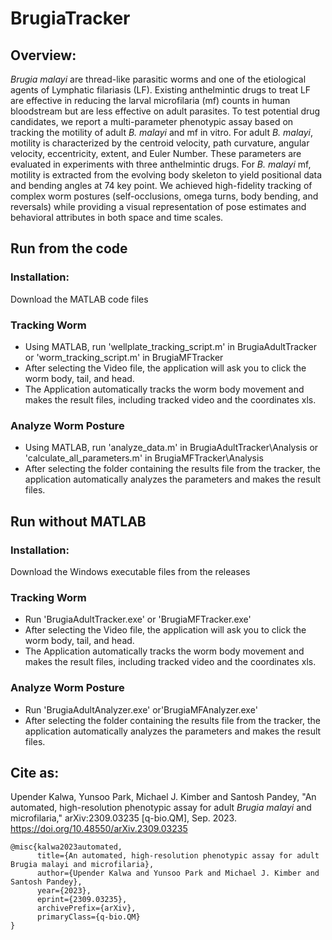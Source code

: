# BrugiaTracker
## Overview:
*Brugia malayi* are thread-like parasitic worms and one of the etiological agents of Lymphatic filariasis (LF). Existing anthelmintic drugs to treat LF are effective in reducing the larval microfilaria (mf) counts in human bloodstream but are less effective on adult parasites. To test potential drug candidates, we report a multi-parameter phenotypic assay based on tracking the motility of adult *B. malayi* and mf in vitro. For adult *B. malayi*, motility is characterized by the centroid velocity, path curvature, angular velocity, eccentricity, extent, and Euler Number. These parameters are evaluated in experiments with three anthelmintic drugs. For *B. malayi* mf, motility is extracted from the evolving body skeleton to yield positional data and bending angles at 74 key point. We achieved high-fidelity tracking of complex worm postures (self-occlusions, omega turns, body bending, and reversals) while providing a visual representation of pose estimates and behavioral attributes in both space and time scales.


## Run from the code
### Installation:
Download the MATLAB code files
### Tracking Worm
- Using MATLAB, run 'wellplate_tracking_script.m' in BrugiaAdultTracker or 'worm_tracking_script.m' in BrugiaMFTracker
- After selecting the Video file, the application will ask you to click the worm body, tail, and head.
- The Application automatically tracks the worm body movement and makes the result files, including tracked video and the coordinates xls.
### Analyze Worm Posture
- Using MATLAB, run 'analyze_data.m' in BrugiaAdultTracker\Analysis or 'calculate_all_parameters.m' in BrugiaMFTracker\Analysis
- After selecting the folder containing the results file from the tracker, the application automatically analyzes the parameters and makes the result files.


## Run without MATLAB
### Installation:
Download the Windows executable files from the releases
### Tracking Worm
- Run 'BrugiaAdultTracker.exe' or 'BrugiaMFTracker.exe'
- After selecting the Video file, the application will ask you to click the worm body, tail, and head.
- The Application automatically tracks the worm body movement and makes the result files, including tracked video and the coordinates xls.
### Analyze Worm Posture
- Run 'BrugiaAdultAnalyzer.exe' or'BrugiaMFAnalyzer.exe'
- After selecting the folder containing the results file from the tracker, the application automatically analyzes the parameters and makes the result files.


## Cite as:
Upender Kalwa, Yunsoo Park, Michael J. Kimber and Santosh Pandey, "An automated, high-resolution phenotypic assay for adult *Brugia malayi* and microfilaria," arXiv:2309.03235 [q-bio.QM], Sep. 2023.
https://doi.org/10.48550/arXiv.2309.03235
```
@misc{kalwa2023automated,
      title={An automated, high-resolution phenotypic assay for adult Brugia malayi and microfilaria}, 
      author={Upender Kalwa and Yunsoo Park and Michael J. Kimber and Santosh Pandey},
      year={2023},
      eprint={2309.03235},
      archivePrefix={arXiv},
      primaryClass={q-bio.QM}
}
```
